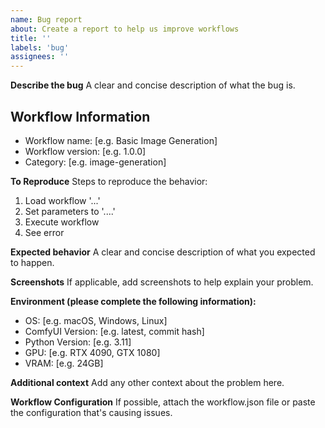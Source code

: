 ```yaml
---
name: Bug report
about: Create a report to help us improve workflows
title: ''
labels: 'bug'
assignees: ''
---
```


**Describe the bug**
A clear and concise description of what the bug is.

## Workflow Information

- Workflow name: [e.g. Basic Image Generation]
- Workflow version: [e.g. 1.0.0]
- Category: [e.g. image-generation]

**To Reproduce**
Steps to reproduce the behavior:

1. Load workflow '...'
2. Set parameters to '....'
3. Execute workflow
4. See error

**Expected behavior**
A clear and concise description of what you expected to happen.

**Screenshots**
If applicable, add screenshots to help explain your problem.

**Environment (please complete the following information):**

- OS: [e.g. macOS, Windows, Linux]
- ComfyUI Version: [e.g. latest, commit hash]
- Python Version: [e.g. 3.11]
- GPU: [e.g. RTX 4090, GTX 1080]
- VRAM: [e.g. 24GB]

**Additional context**
Add any other context about the problem here.

**Workflow Configuration**
If possible, attach the workflow.json file or paste the configuration that's causing issues.
